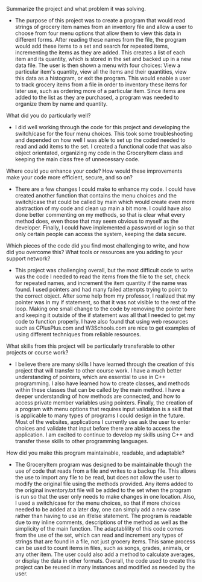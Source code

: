 Summarize the project and what problem it was solving.

- The purpose of this project was to create a program that would read strings of grocery item names from an inventory file and allow a user to choose from four menu options that allow them to view this data in different forms. After reading these names from the file, the program would add these items to a set and search for repeated items, incrementing the items as they are added.  This creates a list of each item and its quantity, which is stored in the set and backed up in a new data file. The user is then shown a menu with four choices: View a particular item's quantity, view all the items and their quantities, view this data as a histogram, or exit the program. This would enable a user to track grocery items from a file in order to inventory these items for later use, such as ordering more of a particular item. Since items are added to the list as they are purchased, a program was needed to organize them by name and quantity. 

What did you do particularly well?

- I did well working through the code for this project and developing the switch/case for the four menu choices. This took some troubleshooting and depended on how well I was able to set up the coded needed to read and add items to the set.  I created a functional code that was also object orientated, organizing my code in the GroceryItem class and keeping the main class free of unnecessary code.
 
Where could you enhance your code? How would these improvements make your code more efficient, secure, and so on?

- There are a few changes I could make to enhance my code. I could have created another function that contains the menu choices and the switch/case that could be called by main which would create even more abstraction of my code and clean up main a bit more.  I could have also done better commenting on my methods, so that is clear what every method does, even those that may seem obvious to myself as the developer.  Finally, I could have implemented a password or login so that only certain people can access the system, keeping the data secure. 

Which pieces of the code did you find most challenging to write, and how did you overcome this? What tools or resources are you adding to your support network?

- This project was challenging overall, but the most difficult code to write was the code I needed to read the items from the file to the set, check for repeated names, and increment the item quantity if the name was found. I used pointers and had many failed attempts trying to point to the correct object. After some help from my professor, I realized that my pointer was in my if statement, so that it was not visible to the rest of the loop. Making one small change to the code by removing the pointer here and keeping it outside of the if statement was all that I needed to get my code to function properly.  I have also found that using web resources such as CPlusPlus.com and W3Schools.com are nice to get examples of using different techniques from reliable resources. 

What skills from this project will be particularly transferable to other projects or course work?

- I believe there are many skills I have learned through the creation of this project that will transfer to other course work. I have a much better understanding of pointers, which are essential to use in C++ programming.  I also have learned how to create classes, and methods within these classes that can be called by the main method.  I have a deeper understanding of how methods are connected, and how to access private member variables using pointers. Finally, the creation of a program with menu options that requires input validation is a skill that is applicable to many types of programs I could design in the future. Most of the websites, applications I currently use ask the user to enter choices and validate that input before there are able to access the application. I am excited to continue to develop my skills using C++ and transfer these skills to other programming languages. 

How did you make this program maintainable, readable, and adaptable?

- The GroceryItem program was designed to be maintainable though the use of code that reads from a file and writes to a backup file. This allows the use to import any file to be read, but does not allow the user to modify the original file using the methods provided.  Any items added to the original inventory.txt file will be added to the set when the program is run so that the user only needs to make changes in one location. Also, I used a switch/case for the menu choices, so that if more choices needed to be added at a later day, one can simply add a new case rather than having to use an if/else statement. The program is readable due to my inline comments, descriptions of the method as well as the simplicity of the main function. The adaptablility of this code comes from the use of the set, which can read and increment any types of strings that are found in a file, not just grocery items.  This same process can be used to count items in files, such as songs, grades, animals, or any other item. The user could also add a method to calculate averages, or display the data in other formats. Overall, the code used to create this project can be reused in many instances and modified as needed by the user. 

